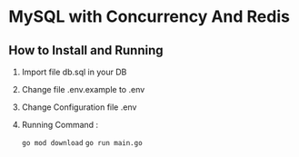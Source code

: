 # MySQL with Concurrency And Redis

## How to Install and Running

1. Import file db.sql in your DB
2. Change file .env.example to .env
3. Change Configuration file .env
4. Running Command :

   `go mod download`
   `go run main.go`
